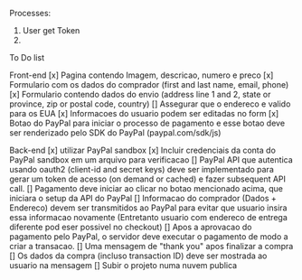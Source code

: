   Processes:
  1. User get Token
  2. 


To Do list

  Front-end
    [x] Pagina contendo Imagem, descricao, numero e preco
    [x] Formulario com os dados do comprador (first and last name, email, phone)
    [x] Formulario contendo dados do envio (address line 1 and 2, state or province, zip or postal code, country)
    [] Assegurar que o endereco e valido para os EUA
    [x] Informacoes do usuario podem ser editadas no form
    [x] Botao do PayPal para iniciar o processo de pagamento e esse botao deve ser renderizado pelo SDK do PayPal (paypal.com/sdk/js)

  Back-end
    [x] utilizar PayPal sandbox
    [x] Incluir credenciais da conta do PayPal sandbox em um arquivo para verificacao
    [] PayPal API que autentica usando oauth2 (client-id and secret keys) deve ser implementado para gerar um token de acesso (on demand or cached) e fazer subsequent API call.
    [] Pagamento deve iniciar ao clicar no botao mencionado acima, que iniciara o setup da API do PayPal
    [] Informacao do comprador (Dados + Endereco) devem ser transmitidos ao PayPal para evitar que usuario insira essa informacao novamente (Entretanto usuario com endereco de entrega diferente pod eser possivel no checkout)
    [] Apos a aprovacao do pagamento pelo PayPal, o servidor deve executar o pagamento de modo a criar a transacao.
    [] Uma mensagem de "thank you" apos finalizar a compra
    [] Os dados da compra (incluso transaction ID) deve ser mostrada ao usuario na mensagem
    [] Subir o projeto numa nuvem publica
